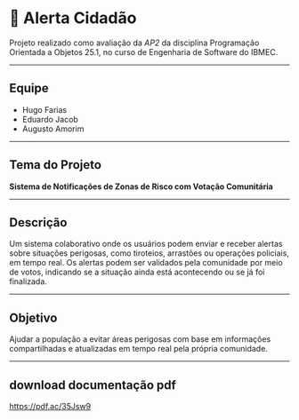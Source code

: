 # 🚨 Alerta Cidadão

Projeto realizado como avaliação da *AP2* da disciplina Programação Orientada a Objetos 25.1, no curso de Engenharia de Software do IBMEC.

---

##  Equipe

- Hugo Farias  
- Eduardo Jacob  
- Augusto Amorim

---

##  Tema do Projeto

**Sistema de Notificações de Zonas de Risco com Votação Comunitária**

---

##  Descrição

Um sistema colaborativo onde os usuários podem enviar e receber alertas sobre situações perigosas, como tiroteios, arrastões ou operações policiais, em tempo real. Os alertas podem ser validados pela comunidade por meio de votos, indicando se a situação ainda está acontecendo ou se já foi finalizada.

---

##  Objetivo

Ajudar a população a evitar áreas perigosas com base em informações compartilhadas e atualizadas em tempo real pela própria comunidade.

---

## download documentação pdf 

https://pdf.ac/35Jsw9
